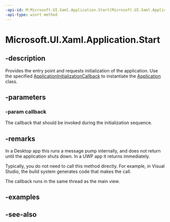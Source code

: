```yaml
---
-api-id: M:Microsoft.UI.Xaml.Application.Start(Microsoft.UI.Xaml.ApplicationInitializationCallback)
-api-type: winrt method
---
```


<!-- Method syntax
public void Start(Windows.UI.Xaml.ApplicationInitializationCallback callback)
-->

# Microsoft.UI.Xaml.Application.Start

## -description

Provides the entry point and requests initialization of the application. Use the specified [ApplicationInitializationCallback](applicationinitializationcallback.md) to instantiate the [Application](application.md) class.

## -parameters

### -param callback

The callback that should be invoked during the initialization sequence.

## -remarks

In a Desktop app this runs a message pump internally, and does not return until the application shuts down. In a UWP app it returns immediately.

Typically, you do not need to call this method directly. For example, in Visual Studio, the build system generates code that makes the call.

The callback runs in the same thread as the main view.

## -examples

## -see-also
